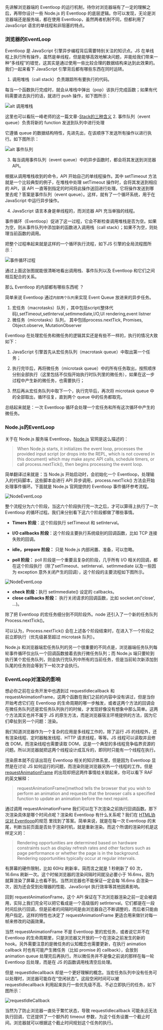 先讲解浏览器端的 Eventloop 的运行机制，待你对浏览器端有了一定的理解之后，再带你设计一些 Node.js 的 Eventloop 的底层逻辑。你可以发现，无论是浏览器端还是服务端，都在使用 Eventloop，虽然两者机制不同，但都利用了 JavaScript 语言的单线程和非阻塞的特点。


### 浏览器的EventLoop

Eventloop 是 JavaScript 引擎异步编程背后需要特别关注的知识点。JS 在单线程上执行所有操作，虽然是单线程，但是能够高效地解决问题，并能给我们带来一种“多线程”的错觉，这其实是通过使用一些比较合理的数据结构来达到此效果的。我们一起来看下 JavaScript 引擎背后都有哪些东西在同时运转。

1. 调用堆栈（call stack）负责跟踪所有要执行的代码。

每当一个函数执行完成时，就会从堆栈中弹出（pop）该执行完成函数；如果有代码需要进去执行的话，就进行 push 操作，如下图所示：

![alt 调用堆栈](./image/EventLoop1.png)

这里也可以看阮一峰老师的这一篇文章-[Stack的三种含义](https://www.ruanyifeng.com/blog/2013/11/stack.html)
2. 事件队列（event queue）负责将新的 function 发送到队列中进行处理
   
它遵循 queue 的数据结构特性，先进先出，在该顺序下发送所有操作以进行执行。如下图所示：

![alt 事件队列](image/EventLoop2.png)

3. 每当调用事件队列（event queue）中的异步函数时，都会将其发送到浏览器 API。

根据从调用堆栈收到的命令，API 开始自己的单线程操作。其中 setTimeout 方法就是一个比较典型的例子，在堆栈中处理 setTimeout 操作时，会将其发送到相应的 API，该 API 一直等到指定的时间将此操作送回进行处理。它将操作发送到哪里去呢？答案是事件队列（event queue）。这样，就有了一个循环系统，用于在 JavaScript 中运行异步操作。

4. JavaScript 语言本身是单线程的，而浏览器 API 充当单独的线程。

事件循环（Eventloop）促进了这一过程，它会不断检查调用堆栈是否为空。如果为空，则从事件队列中添加新的函数进入调用栈（call stack）；如果不为空，则处理当前函数的调用。

把整个过程串起来就是这样的一个循环执行流程，如下JS 引擎的全局流程图所示：

![事件循环过程](image/EventLoop3.png)

通过上面这张图就能很清晰地看出调用栈、事件队列以及 Eventloop 和它们之间相互配合的关系。


那么 Eventloop 的内部都有哪些东西呢 ？

简单来说 Eventloop 通过`内部两个队列`来实现 Event Queue 放进来的异步任务。

1. 宏任务（macrotasks）队列 ，其中包括script(整体代码),setTimeout,setInterval,setImmediate,I/O,UI rendering,event listner
2. 微任务（microtasks）队列， 其中包括process.nextTick, Promises, Object.observe, MutationObserver


Eventloop 在处理宏任务和微任务的逻辑其实还是有些不一样的，执行的情况大致如下：

1. JavaScript 引擎首先从宏任务队列（macrotask queue）中取出第一个任务；

2. 执行完毕后，再将微任务（microtask queue）中的所有任务取出，按照顺序分别全部执行（这里包括不仅指开始执行时队列里的微任务），如果在这一步过程中产生新的微任务，也需要执行；

3. 然后再从宏任务队列中取下一个，执行完毕后，再次将 microtask queue 中的全部取出，循环往复，直到两个 queue 中的任务都取完。

总结起来就是：一次 Eventloop 循环会处理一个宏任务和所有这次循环中产生的微任务。


### Node.js的EventLoop

关于在 Node.js 服务端 Eventloop，[Node.js](https://nodejs.org/en/docs/guides/event-loop-timers-and-nexttick/) 官网是这么描述的：

> When Node.js starts, it initializes the event loop, processes the provided input script (or drops into the REPL, which is not covered in this document) which may make async API calls, schedule timers, or call process.nextTick(), then begins processing the event loop.

简单翻译过来就是：当 Node.js 开始启动时，会初始化一个 Eventloop，处理输入的代码脚本，这些脚本会进行 API 异步调用，process.nextTick() 方法会开始处理事件循环。下面就是 Node.js 官网提供的 Eventloop 事件循环参考流程。

![NodeEventLoop](image/NodeEventloop1.png)

整个流程分为六个阶段，当这六个阶段执行完一次之后，才可以算得上执行了一次 Eventloop 的循环过程。我们来分别看下这六个阶段都做了哪些事情。

* <strong>Timers 阶段</strong>：这个阶段执行 setTimeout 和 setInterval。
* <strong>I/O callbacks 阶段</strong>：这个阶段主要执行系统级别的回调函数，比如 TCP 连接失败的回调。

* <strong>idle，prepare 阶段：</strong> 只是 Node.js 内部闲置、准备，可以忽略。

* <strong>poll 阶段：</strong> poll 阶段是一个重要且复杂的阶段，几乎所有 I/O 相关的回调，都在这个阶段执行（除了setTimeout、setInterval、setImmediate 以及一些因为 exception 意外关闭产生的回调），这个阶段的主要流程如下图所示。

![NodeEventLoop](image/NodeEventLoop2.png)

* <strong>check 阶段：</strong>执行 setImmediate() 设定的 callbacks。
* <strong>close callbacks 阶段：</strong> 执行关闭请求的回调函数，比如 socket.on('close', ...)。


除了把 Eventloop 的宏任务细分到不同阶段外。node 还引入了一个新的任务队列 Process.nextTick()。

可以认为，Process.nextTick() 会在上述各个阶段结束时，在进入下一个阶段之前立即执行（优先级甚至超过 microtask 队列）。

Node.js 和浏览器端宏任务队列的另一个很重要的不同点是，浏览器端任务队列每轮事件循环仅出队一个回调函数接着去执行微任务队列；而 Node.js 端只要轮到执行某个宏任务队列，则会执行完队列中所有的当前任务，但是当前轮次新添加到队尾的任务则会等到下一轮次才会执行。



### EventLoop对渲染的影响

想必你之前在业务开发中也遇到过 requestIdlecallback 和 requestAnimationFrame，这两个函数在我们之前的内容中没有讲过，但是当你开始考虑它们在 Eventloop 的生命周期的哪一步触发，或者这两个方法的回调会在微任务队列还是宏任务队列执行的时候，才发现好像没有想象中那么简单。这两个方法其实也并不属于 JS 的原生方法，而是浏览器宿主环境提供的方法，因为它们牵扯到另一个问题：渲染。

我们知道浏览器作为一个复杂的应用是多线程工作的，除了运行 JS 的线程外，还有渲染线程、定时器触发线程、HTTP 请求线程，等等。JS 线程可以读取并且修改 DOM，而渲染线程也需要读取 DOM，这是一个典型的多线程竞争临界资源的问题。所以浏览器就把这两个线程设计成互斥的，即同时只能有一个线程在执行。

渲染原本就不应该出现在 Eventloop 相关的知识体系里，但是因为 Eventloop 显然是在讨论 JS 如何运行的问题，而渲染则是浏览器另外一个线程的工作。但是 [requestAnimationFrame](https://developer.mozilla.org/en-US/docs/Web/API/window/requestAnimationFrame) 的出现却把这两件事情给关联起来，你可以看下 RAF 的英文解释：

>requestAnimationFrame()method tells the browser that you wish to perform an animation and requests that the browser calls a specified function to update an animation before the next repaint.

通过调用 requestAnimationFrame 我们可以在下次渲染之前执行回调函数。那下次渲染具体是哪个时间点呢？渲染和 Eventloop 有什么关系呢？我们在 [HTML协议对 Eventloop](https://html.spec.whatwg.org/multipage/webappapis.html#rendering-opportunity)的规范 里找到了答案。简单来说，就是在每一次 Eventloop 的末尾，判断当前页面是否处于渲染时机，就是重新渲染。而这个所谓的渲染时机是这样定义的：

>Rendering opportunities are determined based on hardware constraints such as display refresh rates and other factors such as page performance or whether the page is in the background. Rendering opportunities typically occur at regular intervals.

有屏幕的硬件限制，比如 60Hz 刷新率，简而言之就是 1 秒刷新了 60 次，16.6ms 刷新一次。这个时候浏览器的渲染间隔时间就没必要小于 16.6ms，因为就算渲染了屏幕上也看不到。当然浏览器也不能保证一定会每 16.6ms 会渲染一次，因为还会受到处理器的性能、JavaScript 执行效率等其他因素影响。

回到 requestAnimationFrame，这个 API 保证在下次浏览器渲染之前一定会被调用，实际上我们完全可以把它看成是一个高级版的 setInterval。它们都是在一段时间后执行回调，但是前者的间隔时间是由浏览器自己不断调整的，而后者只能由用户指定。这样的特性也决定了 requestAnimationFrame 更适合用来做针对每一帧来修改的动画效果。

当然 requestAnimationFrame 不是 Eventloop 里的宏任务，或者说它并不在 Eventloop 的生命周期里，只是浏览器又开放的一个在渲染之前发生的新的 hook。另外需要注意的是微任务的认知概念也需要更新，在执行 animation callback 时也有可能产生微任务（比如 promise 的 callback），会放到 animation queue 处理完后再执行。所以微任务并不是像之前说的那样在每一轮 Eventloop 后处理，而是在 JS 的函数调用栈清空后处理。

但是 requestIdlecallback 却是一个更好理解的概念。当宏任务队列中没有任务可以处理时，浏览器可能存在“空闲状态”。这段空闲时间可以被 requestIdlecallback 利用起来执行一些优先级不高、不必立即执行的任务，如下图所示：

![requestIdleCallback](./image/requestdleCallback.png)

当然为了防止浏览器一直处于繁忙状态，导致 requestIdlecallback 可能永远无法执行回调，它还提供了一个额外的 timeout 参数，为这个任务设置一个截止时间。浏览器就可以根据这个截止时间规划这个任务的执行。